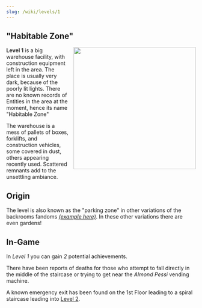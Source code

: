 ```yaml
---
slug: /wiki/levels/1
---
```


## "Habitable Zone"
<div style="float:right; margin: 0px 0px 10px 10px">
 <img align="right" width="325" src="https://github.com/DavidJoacaRo/Budget-Docs/assets/32200281/3c846cb8-a42a-4ee7-9a68-7a39af4e2d5a"/>
</div>

**Level 1** is a big warehouse facility, with construction equipment left in the area. The place is usually very dark, because of the poorly lit lights. There are no known records of Entities in the area at the moment, hence its name "Habitable Zone"

The warehouse is a mess of pallets of boxes, forklifts, and construction vehicles, some covered in dust, others appearing recently used. Scattered remnants add to the unsettling ambiance.


## Origin
The level is also known as the "parking zone" in other variations of the backrooms fandoms <a href="https://backrooms-wiki.wikidot.com/level-1">*(example here)*</a>. In these other variations there are even gardens!



## In-Game
In *Level 1* you can gain *2* potential achievements.

There have been reports of deaths for those who attempt to fall directly in the middle of the staircase or trying to get near the *Almond Pessi* vending machine.

A known emergency exit has been found on the 1st Floor leading to a spiral staircase leading into [Level 2](/wiki/levels/2).
